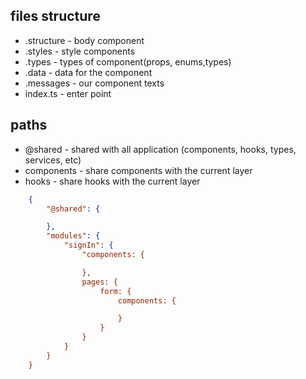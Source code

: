 ## files structure

- .structure - body component
- .styles - style components
- .types - types of component(props, enums,types)
- .data - data for the component
- .messages - our component texts
- index.ts - enter point

## paths

- @shared - shared with all application (components, hooks, types, services, etc)
- components - share components with the current layer
- hooks - share hooks with the current layer

```json
    {
        "@shared": {

        },
        "modules": {
            "signIn": {
                "components: {

                },
                pages: {
                    form: {
                        components: {

                        }
                    }
                }
            }
        }
    }

```
